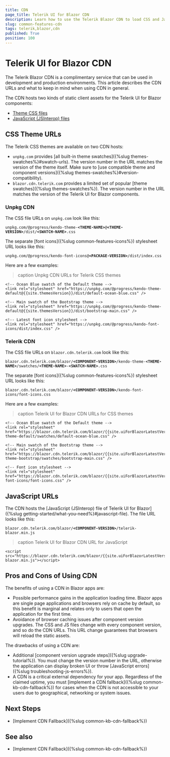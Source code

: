 ```yaml
---
title: CDN
page_title: Telerik UI for Blazor CDN
description: Learn how to use the Telerik Blazor CDN to load CSS and JavaScript files.
slug: common-features-cdn
tags: telerik,blazor,cdn
published: True
position: 100
---
```


# Telerik UI for Blazor CDN

The Telerik Blazor CDN is a complimentary service that can be used in development and production environments. This article describes the CDN URLs and what to keep in mind when using CDN in general.

The CDN hosts two kinds of static client assets for the Telerik UI for Blazor components:

* [Theme CSS files](#css-theme-urls)
* [JavaScript (JSInterop) files](#javascript-urls)


## CSS Theme URLs

The Telerik CSS themes are available on two CDN hosts:

* `unpkg.com` provides [all built-in theme swatches]({%slug themes-swatches%}#swatch-urls). The version number in the URL matches the version of the theme itself. Make sure to [use compatible theme and component versions]({%slug themes-swatches%}#version-compatibility).
* `blazor.cdn.telerik.com` provides a limited set of popular [theme swatches]({%slug themes-swatches%}). The version number in the URL matches the version of the Telerik UI for Blazor components.

### Unpkg CDN

The CSS file URLs on `unpkg.com` look like this:

<code>unpkg.com/@progress/kendo-theme-**&lt;THEME-NAME&gt;**@**&lt;THEME-VERSION&gt;**/dist/**&lt;SWATCH-NAME&gt;**.css</code>

The separate [font icons]({%slug common-features-icons%}) stylesheet URL looks like this:

<code>unpkg.com/@progress/kendo-font-icons@**&lt;PACKAGE-VERSION&gt;**/dist/index.css</code>

Here are a few examples:

>caption Unpkg CDN URLs for Telerik CSS themes

<div class="skip-repl"></div>

````CHTML
<!-- Ocean Blue swatch of the Default theme -->
<link rel="stylesheet" href="https://unpkg.com/@progress/kendo-theme-default@{{site.themesVersion}}/dist/default-ocean-blue.css" />

<!-- Main swatch of the Bootstrap theme -->
<link rel="stylesheet" href="https://unpkg.com/@progress/kendo-theme-default@{{site.themesVersion}}/dist/bootstrap-main.css" />

<!-- Latest font icon stylesheet -->
<link rel="stylesheet" href="https://unpkg.com/@progress/kendo-font-icons/dist/index.css" />
````

### Telerik CDN

The CSS file URLs on `blazor.cdn.telerik.com` look like this:

<code>blazor.cdn.telerik.com/blazor/**&lt;COMPONENT-VERSION&gt;**/kendo-theme-**&lt;THEME-NAME&gt;**/swatches/**&lt;THEME-NAME&gt;**-**&lt;SWATCH-NAME&gt;**.css</code>

The separate [font icons]({%slug common-features-icons%}) stylesheet URL looks like this:

<code>blazor.cdn.telerik.com/blazor/**&lt;COMPONENT-VERSION&gt;**/kendo-font-icons/font-icons.css</code>

Here are a few examples:

>caption Telerik UI for Blazor CDN URLs for CSS themes

<div class="skip-repl"></div>

````CHTML
<!-- Ocean Blue swatch of the Default theme -->
<link rel="stylesheet" href="https://blazor.cdn.telerik.com/blazor/{{site.uiForBlazorLatestVersion}}/kendo-theme-default/swatches/default-ocean-blue.css" />

<!-- Main swatch of the Bootstrap theme -->
<link rel="stylesheet" href="https://blazor.cdn.telerik.com/blazor/{{site.uiForBlazorLatestVersion}}/kendo-theme-bootstrap/swatches/bootstrap-main.css" />

<!-- Font icon stylesheet -->
<link rel="stylesheet" href="https://blazor.cdn.telerik.com/blazor/{{site.uiForBlazorLatestVersion}}/kendo-font-icons/font-icons.css" />
````


## JavaScript URLs

The CDN hosts the [JavaScript (JSInterop) file of Telerik UI for Blazor]({%slug getting-started/what-you-need%}#javascript-file). The file URL looks like this:

<code>blazor.cdn.telerik.com/blazor/**&lt;COMPONENT-VERSION&gt;**/telerik-blazor.min.js</code>

>caption Telerik UI for Blazor CDN URL for JavaScript

<div class="skip-repl"></div>

````CHTML
<script src="https://blazor.cdn.telerik.com/blazor/{{site.uiForBlazorLatestVersion}}/telerik-blazor.min.js"></script>
````


## Pros and Cons of Using CDN

The benefits of using a CDN in Blazor apps are:

* Possible performance gains in the application loading time. Blazor apps are single page applications and browsers rely on cache by default, so this benefit is marginal and relates only to users that open the application for the first time.
* Avoidance of browser caching issues after component version upgrades. The CSS and JS files change with every component version, and so do the CDN URLs. This URL change guarantees that browsers will reload the static assets.

The drawbacks of using a CDN are:

* Additional [component version upgrade steps]({%slug upgrade-tutorial%}). You must change the version number in the URL, otherwise the application can display broken UI or throw [JavaScript errors]({%slug troubleshooting-js-errors%}).
* A CDN is a critical external dependency for your app. Regardless of the claimed uptime, you must [implement a CDN fallback]({%slug common-kb-cdn-fallback%}) for cases when the CDN is not accessible to your users due to geographical, networking or system issues.


## Next Steps

* [Implement CDN Fallback]({%slug common-kb-cdn-fallback%})


## See also

* [Implement CDN Fallback]({%slug common-kb-cdn-fallback%})
